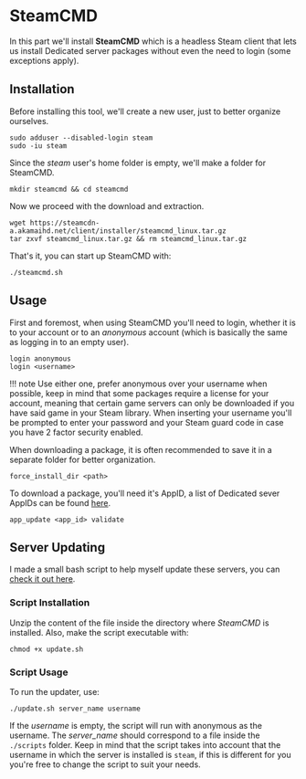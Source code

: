 # SteamCMD

In this part we'll install **SteamCMD** which is a headless Steam client that lets us install Dedicated server packages without even the need to login (some exceptions apply).

## Installation

Before installing this tool, we'll create a new user, just to better organize ourselves.

``` text
sudo adduser --disabled-login steam
sudo -iu steam
```

Since the *steam* user's home folder is empty, we'll make a folder for SteamCMD.

``` text
mkdir steamcmd && cd steamcmd
```

Now we proceed with the download and extraction.

``` text
wget https://steamcdn-a.akamaihd.net/client/installer/steamcmd_linux.tar.gz
tar zxvf steamcmd_linux.tar.gz && rm steamcmd_linux.tar.gz
```

That's it, you can start up SteamCMD with:

``` text
./steamcmd.sh
```

## Usage

First and foremost, when using SteamCMD you'll need to login, whether it is to your account or to an *anonymous* account (which is basically the same as logging in to an empty user).

``` text
login anonymous
login <username>
```

!!! note
    Use either one, prefer anonymous over your username when possible, keep in mind that some packages require a license for your account, meaning that certain game servers can only be downloaded if you have said game in your Steam library. When inserting your username you'll be prompted to enter your password and your Steam guard code in case you have 2 factor security enabled.

When downloading a package, it is often recommended to save it in a separate folder for better organization.

``` text
force_install_dir <path>
```

To download a package, you'll need it's AppID, a list of Dedicated sever AppIDs can be found [here](https://developer.valvesoftware.com/wiki/Dedicated_Servers_List).

``` text
app_update <app_id> validate
```

## Server Updating

I made a small bash script to help myself update these servers, you can [check it out here](https://github.com/moonstar-x/server-configs/releases/).

### Script Installation

Unzip the content of the file inside the directory where *SteamCMD* is installed. Also, make the script executable with:

``` text
chmod +x update.sh
```

### Script Usage

To run the updater, use:

``` text
./update.sh server_name username
```

If the *username* is empty, the script will run with anonymous as the username. The *server_name* should correspond to a file inside the `./scripts` folder. Keep in mind that the script takes into account that the username in which the server is installed is `steam`, if this is different for you you're free to change the script to suit your needs.
